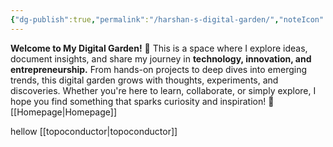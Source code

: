```yaml
---
{"dg-publish":true,"permalink":"/harshan-s-digital-garden/","noteIcon":""}
---
```


**Welcome to My Digital Garden!** 🌱 This is a space where I explore ideas, document insights, and share my journey in **technology, innovation, and entrepreneurship.** From hands-on projects to deep dives into emerging trends, this digital garden grows with thoughts, experiments, and discoveries. Whether you're here to learn, collaborate, or simply explore, I hope you find something that sparks curiosity and inspiration! 🚀
[[Homepage\|Homepage]]


hellow
[[topoconductor\|topoconductor]]
